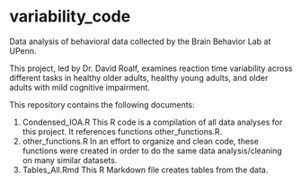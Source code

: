 # variability_code
Data analysis of behavioral data collected by the Brain Behavior Lab at UPenn.

This project, led by Dr. David Roalf, examines reaction time variability across different tasks in healthy older adults, healthy young adults, and older adults with mild cognitive impairment.

This repository contains the following documents:
1. Condensed_IOA.R
  This R code is a compilation of all data analyses for this project. It references functions other_functions.R.
2. other_functions.R
  In an effort to organize and clean code, these functions were created in order to do the same data analysis/cleaning on many similar datasets.
3. Tables_All.Rmd
  This R Markdown file creates tables from the data.
